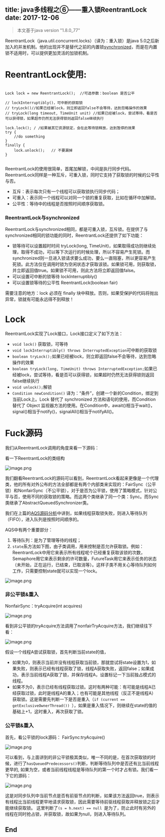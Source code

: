 title: java多线程之⑥——重入锁ReentrantLock
date: 2017-12-06
---
>本文基于java version "1.8.0_77"

ReentrantLock（java.util.concurrent.locks）（译为：重入锁）是java 5.0之后新加入的并发机制。他的出现并不是替代之前的内置锁[synchronized](http://www.jianshu.com/p/81e6f64c0fec)，而是在内置锁不适用时，可以提供更加灵活的加锁机制。

# ReentrantLock使用:

```

Lock lock = new ReentrantLock();  //可选参数：boolean 是否公平

// lockInterruptibly()，可中断的获取锁
// tryLock()//如果已经被lock，则立即返回false不会等待，达到忽略操作的效果   
// tryLock(long timeout, TimeUnit unit) //如果已经被lock，尝试等待，看是否可以获得锁，如果超市仍然无法获得锁则返回false继续执行  

lock.lock(); / /如果被其它资源锁定，会在此等待锁释放，达到暂停的效果  
try {   
    //do something
}  
finally {  
    lock.unlock();   // 不要漏掉
}  


```

ReentrantLock的使用很简单，首尾加解锁，中间是执行同步代码。ReentrantLock同样是一种互斥，可重入锁，同时它支持了获取锁的时候的公平性与否。
* 互斥：表示每次只有一个线程可以获取锁执行同步代码；
* 可重入：表示同一个线程可以对同一个锁的重复获取，比如在循环中加解锁。
* 公平性：等待中的线程是否按照时间顺序获取锁。


### ReentrantLock与synchronized

ReentrantLock与synchronized相同，都是可重入锁，互斥锁。在提供了与synchronized相同的锁功能的同时，ReentrantLock还提供了如下功能：
* 锁等待可以设置超时时间 tryLock(long, TimeUnit)，如果取得成功则继续处理，取得不成功，可以等下次运行的时候处理，所以不容易产生死锁。而synchronized则一旦进入锁请求要么成功，要么一直阻塞，所以更容易产生死锁。此方法仅在调用时锁为空闲状态才获取该锁。如果锁可用，则获取锁，并立即返回值true。如果锁不可用，则此方法将立即返回值false。
* 可以设置可中断的锁等待 lockInterruptibly()
* 可以设置锁等待的公平性  ReentrantLock(boolean fair)

需要注意的地方：lock 必须在 finally 块中释放。否则，如果受保护的代码将抛出异常，锁就有可能永远得不到释放！

# Lock

ReentrantLock实现了Lock接口，Lock接口定义了如下方法：

* ```void lock()```  获取锁，可等待
* ```void lockInterruptibly() throws InterruptedException```可中断的获取锁
* ```boolean tryLock();```如果已经被lock，则立即返回false不会等待，达到忽略操作的效果  
* ```boolean tryLock(long, TimeUnit) throws InterruptedException;```如果已经被lock，尝试等待，看是否可以获得锁，如果超时仍然无法获得锁则返回false继续执行  
* ```void unlock();```解锁
* ```Condition newCondition()``` 译为：“条件”，创建一个新的Condition，绑定到当前Lock上。Lock 替代了 synchronized 方法和语句的使用，而Condition 替代了 Object 监视器方法的使用。在Condition中，await()相当于wait()，signal()相当于notify()，signalAll()相当于notifyAll()。

# Fuck源码

我们从ReentrantLock调用的角度来看一下源码：

看一下ReentrantLock的类结构

![image.png](http://upload-images.jianshu.io/upload_images/1583231-98c45b580455f88a.png?imageMogr2/auto-orient/strip%7CimageView2/2/w/800)

我们翻看ReentrantLock的源码可以看到，ReentrantLock看起来更像是一个代理类，他的所有对外公布的方法全部都是有两个内部类来实现的：FairSync（公平锁）和NonfairSync（不公平锁），对于是否为公平锁，使用了策略模式，针对公平与否，使用不同的获取锁的策略。而这两个类继承了同一个类：Sync。而Sync类继承了AbstractQueuedSynchronizer类。

我们在上篇的[AQS源码分析](http://www.jianshu.com/p/4a6d4ed88b1d)中讲到，如果线程获取锁失败，则进入等待队列（FIFO），进入队列是按照时间顺序的。

AQS中有两个重要部分：
1. 等待队列：是为了管理等待的线程；
2. `state`系方法如下图，由子类调用，用来控制是否允许获取锁。例如：ReentrantLock中用它来表示所有线程呢个已经重复获取该锁的次数，Semaphore用它来表示剩余的许可数量，FutureTask用它来表示任务的状态（未开始，正在运行，已结束，已取消等）。这样子类不用关心等待队列如何工作，只需要控制state就可以实现一个lock。

![image.png](http://upload-images.jianshu.io/upload_images/1583231-50c35ffd0db54cda.png?imageMogr2/auto-orient/strip%7CimageView2/2/w/800)

### 非公平锁&重入
NonfairSync：tryAcquire(int acquires)

![image.png](http://upload-images.jianshu.io/upload_images/1583231-0491f1d392f96d4d.png?imageMogr2/auto-orient/strip%7CimageView2/2/w/1240)

看到非公平锁的tryAcquire方法调用了nonfairTryAcquire方法，我们继续往下看：

![image.png](http://upload-images.jianshu.io/upload_images/1583231-ddd6b83657d988ac.png?imageMogr2/auto-orient/strip%7CimageView2/2/w/1240)

假设一个线程A尝试获取锁，首先判断当前state的值，
* 如果为0，则表示当前并没有线程获取当前锁，那就尝试将state设置为1，如果失败，则表示已经有线程获取了锁，线程A获取失败，返回false；如果成功，表示当前线程A获取了锁，并保存线程A，设置标记一下当前独占模式的线程。
* 如果不为0，表示已经有线程获取过锁。这时有两种可能：有可能是线程A已经获取过锁，此时是线程A的重入；也有可能是其他线程（反正不是线程A）获取锁。这是需要先判断一下是否是重入（`if (current == getExclusiveOwnerThread()) `），如果是重入情况下，则继续在state的值的基础上+1，这时重入，再次获取了锁。


### 公平锁&重入

首先，看公平锁的lock源码：
FairSync:tryAcquire()

![image.png](http://upload-images.jianshu.io/upload_images/1583231-0bd62f457e6eefd9.png?imageMogr2/auto-orient/strip%7CimageView2/2/w/800)

可以看到，与上面讲到的非公平锁极其类似，唯一不同的是，在首次获取锁的时候，进行了`hasQueuedPredecessors()`判断，判断等待队列中是否还有比当前线程更早的, 如果为空，或者当前线程线程是等待队列的第一个时才占有锁。我们看一下它的源码：

![image.png](http://upload-images.jianshu.io/upload_images/1583231-45029fff5d378f66.png?imageMogr2/auto-orient/strip%7CimageView2/2/w/800)

这是对同步队列中当前节点是否有前驱节点的判断，如果该方法返回true，则表示有线程比当前线程更早地请求获取锁，因此需要等待前驱线程获取并释放锁之后才能继续获取锁。
这里判断了`(s = h.next) == null `是为了，防止此时有另外的线程在同时抢占锁，并获取锁，故如果为null，则进入等待队列。

## End

